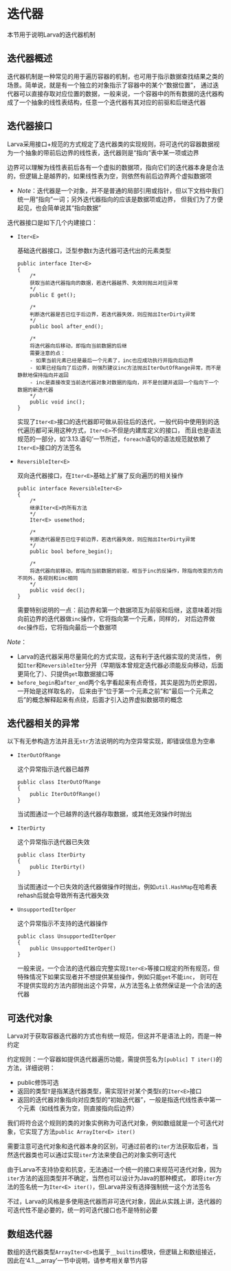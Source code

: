 # **迭代器**

本节用于说明Larva的迭代器机制

## **迭代器概述**

迭代器机制是一种常见的用于遍历容器的机制，也可用于指示数据查找结果之类的场景。简单说，就是有一个独立的对象指示了容器中的某个“数据位置”，
通过迭代器可以直接存取对应位置的数据，一般来说，一个容器中的所有数据的迭代器构成了一个抽象的线性表结构，任意一个迭代器有其对应的前驱和后继迭代器

## **迭代器接口**

Larva采用接口+规范的方式规定了迭代器类的实现规则，将可迭代的容器数据视为一个抽象的带前后边界的线性表，迭代器则是“指向”表中某一项或边界

边界可以理解为线性表前后各有一个虚拟的数据项，指向它们的迭代器本身是合法的，但逻辑上是越界的，如果线性表为空，则依然有前后边界两个虚拟数据项

* *Note*：迭代器是一个对象，并不是普通的局部引用或指针，但以下文档中我们统一用“指向”一词；另外迭代器指向的应该是数据项或边界，
但我们为了方便起见，也会简单说其“指向数据”

迭代器接口是如下几个内建接口：

* `Iter<E>`

    基础迭代器接口，泛型参数`E`为迭代器可迭代出的元素类型
    ```
    public interface Iter<E>
    {
        /*
        获取当前迭代器指向的数据，若迭代器越界、失效则抛出对应异常
        */
        public E get();

        /*
        判断迭代器是否已位于后边界，若迭代器失效，则应抛出IterDirty异常
        */
        public bool after_end();

        /*
        将迭代器向后移动，即指向当前数据的后继
        需要注意的点：
        - 如果当前元素已经是最后一个元素了，inc也应成功执行并指向后边界
        - 如果已经指向了后边界，则强烈建议inc方法抛出IterOutOfRange异常，而不是静默地保持指向并返回
        - inc是直接改变当前迭代器对象对数据的指向，并不是创建并返回一个指向下一个数据的新迭代器
        */
        public void inc();
    }
    ```
    实现了`Iter<E>`接口的迭代器即可做从前往后的迭代，一般代码中使用到的迭代遍历都可采用这种方式，`Iter<E>`不但是内建库定义的接口，
    而且也是语法规范的一部分，如‘3.13.语句’一节所述，`foreach`语句的语法规范就依赖了`Iter<E>`接口的方法签名

* `ReversibleIter<E>`

    双向迭代器接口，在`Iter<E>`基础上扩展了反向遍历的相关操作
    ```
    public interface ReversibleIter<E>
    {
        /*
        继承Iter<E>的所有方法
        */
        Iter<E> usemethod;

        /*
        判断迭代器是否已位于前边界，若迭代器失效，则应抛出IterDirty异常
        */
        public bool before_begin();

        /*
        将迭代器向前移动，即指向当前数据的前驱，相当于inc的反操作，除指向改变的方向不同外，各规则和inc相同
        */
        public void dec();
    }
    ```
    需要特别说明的一点：前边界和第一个数据项互为前驱和后继，这意味着对指向前边界的迭代器做`inc`操作，它将指向第一个元素，同样的，
    对后边界做`dec`操作后，它将指向最后一个数据项

*Note*：
* Larva的迭代器采用尽量简化的方式实现，这有利于迭代器实现的灵活性，
例如`Iter`和`ReversibleIter`分开（早期版本曾规定迭代器必须能反向移动，后面更简化了）、只提供`get`取数据接口等
* `before_begin`和`after_end`两个名字看起来有点奇怪，其实是因为历史原因，一开始是这样取名的，
后来由于“位于第一个元素之前”和“最后一个元素之后”的概念解释起来有点绕，后面才引入边界虚拟数据项的概念

## **迭代器相关的异常**

以下有无参构造方法并且无`str`方法说明的均为空异常实现，即错误信息为空串

* `IterOutOfRange`

    这个异常指示迭代器已越界
    ```
    public class IterOutOfRange
    {
        public IterOutOfRange()
    }
    ```
    当试图通过一个已越界的迭代器存取数据，或其他无效操作时抛出

* `IterDirty`

    这个异常指示迭代器已失效
    ```
    public class IterDirty
    {
        public IterDirty()
    }
    ```
    当试图通过一个已失效的迭代器做操作时抛出，例如`util.HashMap`在哈希表rehash后就会导致所有迭代器失效

* `UnsupportedIterOper`

    这个异常指示不支持的迭代器操作
    ```
    public class UnsupportedIterOper
    {
        public UnsupportedIterOper()
    }
    ```
    一般来说，一个合法的迭代器应完整实现`Iter<E>`等接口规定的所有规范，但特殊情况下如果实现者并不想提供某些操作，例如只能`get`不能`inc`，
    则可在不提供实现的方法内部抛出这个异常，从方法签名上依然保证是一个合法的迭代器

## **可迭代对象**

Larva对于获取容器迭代器的方式也有统一规范，但这并不是语法上的，而是一种约定

约定规则：一个容器如提供迭代器遍历功能，需提供签名为`[public] T iter()`的方法，详细说明：
* public修饰可选
* 返回的类型`T`是指某迭代器类型，需实现针对某个类型`E`的`Iter<E>`接口
* 返回的迭代器对象指向对应类型的“初始迭代器”，一般是指迭代线性表中第一个元素（如线性表为空，则直接指向后边界）

我们将符合这个规则的类的对象实例称为可迭代对象，例如数组就是一个可迭代对象，它实现了方法`public ArrayIter<E> iter()`

需要注意可迭代对象和迭代器本身的区别，可通过前者的`iter`方法获取后者，当然迭代器类也可以通过实现`iter`方法来使自己的对象实例可迭代

由于Larva不支持协变和抗变，无法通过一个统一的接口来规范可迭代对象，因为`iter`方法的返回类型并不确定，当然也可以设计为Java的那种模式，
即将`iter`方法的签名统一为`Iter<E> iter()`，但Larva并没有选择强制统一这个方法签名

不过，Larva的风格是多使用迭代器而非可迭代对象，因此从实践上讲，迭代器的可迭代性不是必要的，统一的可迭代接口也不是特别必要

## **数组迭代器**

数组的迭代器类型`ArrayIter<E>`也属于`__builtins`模块，但逻辑上和数组接近，因此在‘4.1.__array’一节中说明，请参考相关章节内容
